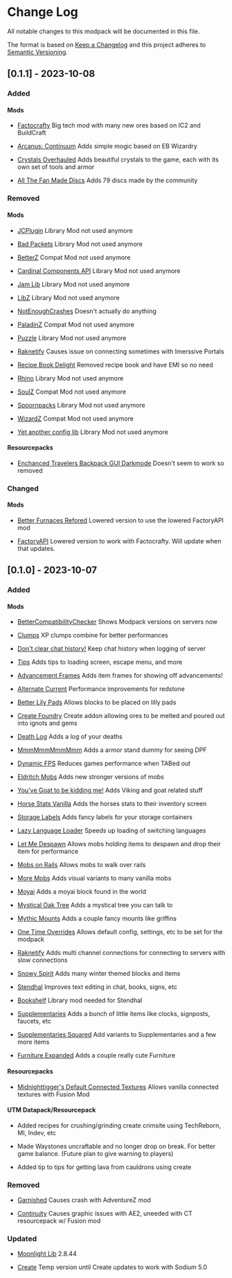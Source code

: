 
# Change Log
All notable changes to this modpack will be documented in this file.
 
The format is based on [Keep a Changelog](http://keepachangelog.com/)
and this project adheres to [Semantic Versioning](http://semver.org/).
 
## [0.1.1] - 2023-10-08

### Added

#### Mods

- [Factocrafty](https://modrinth.com/mod/factocrafty) Big tech mod with many new ores based on IC2 and BuildCraft

- [Arcanus: Continuum](https://modrinth.com/mod/arcanus-continuum) Adds simple mogic based on EB Wizardry

- [Crystals Overhauled](https://modrinth.com/mod/crystals-overhauled) Adds beautiful crystals to the game, each with its own set of tools and armor

- [All The Fan Made Discs](https://modrinth.com/mod/all-the-fan-made-discs) Adds 79 discs made by the community


### Removed

#### Mods

- [JCPlugin](https://www.curseforge.com/minecraft/mc-mods/jcplugin) Library Mod not used anymore

- [Bad Packets](https://modrinth.com/mod/badpackets) Library Mod not used anymore

- [BetterZ](https://modrinth.com/datapack/betterz) Compat Mod not used anymore

- [Cardinal Components API](https://modrinth.com/mod/cardinal-components-api) Library Mod not used anymore

- [Jam Lib](https://modrinth.com/mod/jamlib) Library Mod not used anymore

- [LibZ](https://modrinth.com/mod/libz) Library Mod not used anymore

- [NotEnoughCrashes](https://modrinth.com/mod/notenoughcrashes) Doesn't actually do anything

- [PaladinZ](https://modrinth.com/datapack/paladinz) Compat Mod not used anymore

- [Puzzle](https://modrinth.com/mod/puzzle) Library Mod not used anymore

- [Raknetify](https://modrinth.com/plugin/raknetify) Causes issue on connecting sometimes with Imerssive Portals

- [Recipe Book Delight](https://modrinth.com/mod/recipe-book-delight) Removed recipe book and have EMI so no need

- [Rhino](https://modrinth.com/mod/rhino) Library Mod not used anymore

- [SoulZ](https://modrinth.com/datapack/soulz) Compat Mod not used anymore

- [Spoornpacks](https://modrinth.com/mod/spoornpacks) Library Mod not used anymore

- [WizardZ](https://modrinth.com/datapack/wizardz) Compat Mod not used anymore

- [Yet another config lib](https://modrinth.com/mod/yacl) Library Mod not used anymore

#### Resourcepacks

- [Enchanced Travelers Backpack GUI Darkmode](https://modrinth.com/resourcepack/enhanced-travelers-backpack-gui/version/IqAqzldJ) Doesn't seem to work so removed

### Changed

#### Mods

- [Better Furnaces Refored](https://modrinth.com/mod/better-furnaces-reforged) Lowered version to use the lowered FactoryAPI mod

- [FactoryAPI](https://modrinth.com/mod/factory-api) Lowered version to work with Factocrafty. Will update when that updates.


## [0.1.0] - 2023-10-07
 
### Added

#### Mods

- [BetterCompatibilityChecker](https://modrinth.com/mod/better-compatibility-checker) Shows Modpack versions on servers now

- [Clumps](https://modrinth.com/mod/clumps) XP clumps combine for better performances
 
- [Don't clear chat history!](https://modrinth.com/mod/dcch) Keep chat history when logging of server

- [Tips](https://modrinth.com/mod/tips) Adds tips to loading screen, escape menu, and more

- [Advancement Frames](https://modrinth.com/mod/advancement-frames) Adds item frames for showing off advancements!

- [Alternate Current](https://modrinth.com/mod/alternate-current) Performance improvements for redstone

- [Better Lily Pads](https://modrinth.com/mod/better-lily-pads) Allows blocks to be placed on lilly pads

- [Create Foundry](https://modrinth.com/mod/createfoundry) Create addon allowing ores to be melted and poured out into ignots and gems

- [Death Log](https://modrinth.com/mod/deathlog) Adds a log of your deaths

- [MmmMmmMmmMmm](https://modrinth.com/mod/mmmmmmmmmmmm) Adds a armor stand dummy for seeing DPF

- [Dynamic FPS](https://modrinth.com/mod/dynamic-fps) Reduces games performance when TABed out

- [Eldritch Mobs](https://modrinth.com/mod/eldritch-mobs) Adds new stronger versions of mobs

- [You've Goat to be kidding me!](https://modrinth.com/mod/goated) Adds Viking and goat related stuff

- [Horse Stats Vanilla](https://modrinth.com/mod/horsestatsvanilla) Adds the horses stats to their inventory screen

- [Storage Labels](https://modrinth.com/mod/labels) Adds fancy labels for your storage containers

- [Lazy Language Loader](https://modrinth.com/mod/lazy-language-loader) Speeds up loading of switching languages

- [Let Me Despawn](https://modrinth.com/plugin/lmd) Allows mobs holding items to despawn and drop their item for performance

- [Mobs on Rails](https://modrinth.com/mod/mobs-on-rails) Allows mobs to walk over rails

- [More Mobs](https://modrinth.com/datapack/more-mobs) Adds visual variants to many vanilla mobs

- [Moyai](https://modrinth.com/mod/moyai) Adds a moyai block found in the world

- [Mystical Oak Tree](https://modrinth.com/mod/mystical-oak-tree) Adds a mystical tree you can talk to

- [Mythic Mounts](https://modrinth.com/mod/mythic-mounts) Adds a couple fancy mounts like griffins

- [One Time Overrides](https://modrinth.com/mod/one-time-overrides) Allows default config, settings, etc to be set for the modpack

- [Raknetify](https://modrinth.com/plugin/raknetify) Adds multi channel connections for connecting to servers with slow connections

- [Snowy Spirit](https://modrinth.com/mod/snowy-spirit) Adds many winter themed blocks and items

- [Stendhal](https://modrinth.com/mod/stendhal) Improves text editing in chat, books, signs, etc

- [Bookshelf](https://modrinth.com/mod/bookshelf-lib) Library mod needed for Stendhal

- [Supplementaries](https://modrinth.com/mod/supplementaries) Adds a bunch of little items like clocks, signposts, faucets, etc

- [Supplementaries Squared](https://modrinth.com/mod/supplementaries-squared) Add variants to Supplementaries and a few more items

- [Furniture Expanded](https://modrinth.com/mod/furniture-expanded) Adds a couple really cute 
Furniture

#### Resourcepacks

- [Midnighttigger's Default Connected Textures](https://modrinth.com/resourcepack/mt-ct-d/version/tfKvt8nl) Allows vanilla connected textures with Fusion Mod

#### UTM Datapack/Resourcepack

- Added recipes for crushing/grinding create crimsite using TechReborn, MI, Indev, etc 

- Made Waystones uncraftable and no longer drop on break. For better game balance. (Future plan to give warning to players)

- Added tip to tips for getting lava from cauldrons using create

### Removed

- [Garnished](https://modrinth.com/mod/create-garnished) Causes crash with AdventureZ mod

- [Continuity](https://modrinth.com/mod/continuity) Causes graphic issues with AE2, uneeded with CT resourcepack w/ Fusion mod

### Updated

- [Moonlight Lib](https://modrinth.com/mod/moonlight) 2.8.44

- [Create](https://modrinth.com/mod/create-fabric-sodium-fix) Temp version until Create updates to work with Sodium 5.0